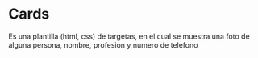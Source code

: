 # Cards
Es una plantilla (html, css) de targetas, en el cual se muestra una foto de alguna persona, nombre, profesion y numero de telefono
